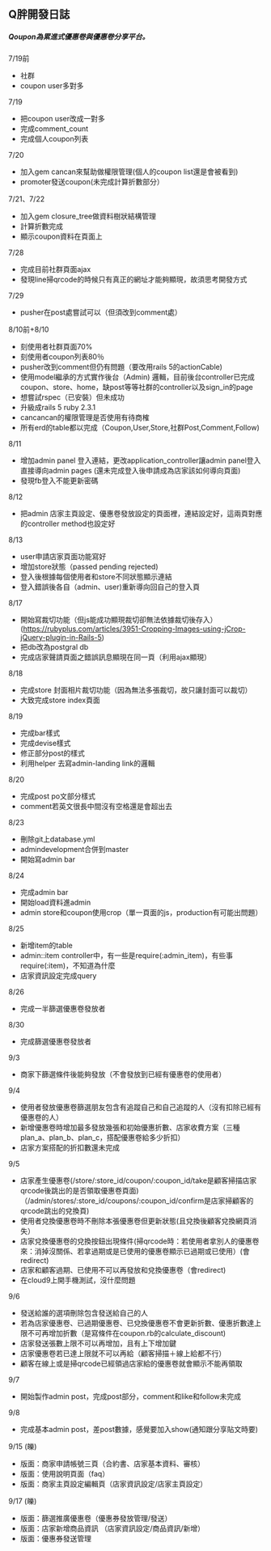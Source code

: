 ## Q胖開發日誌
##### Qoupon為累進式優惠卷與優惠卷分享平台。

7/19前
- 社群
- coupon user多對多

7/19
- 把coupon user改成一對多
- 完成comment_count
- 完成個人coupon列表

7/20
- 加入gem cancan來幫助做權限管理(個人的coupon list還是會被看到)
- promoter發送coupon(未完成計算折數部分）

7/21、7/22
- 加入gem closure_tree做資料樹狀結構管理
- 計算折數完成
- 顯示coupon資料在頁面上

7/28 
- 完成目前社群頁面ajax
- 發現line掃qrcode的時候只有真正的網址才能夠顯現，故須思考開發方式

7/29
- pusher在post處嘗試可以（但須改到comment處）

8/10前+8/10
- 刻使用者社群頁面70% 
- 刻使用者coupon列表80％
- pusher改到comment但仍有問題（要改用rails 5的actionCable)
- 使用model繼承的方式實作後台（Admin)
	邏輯，目前後台controller已完成coupon、store、home，缺post等等社群的controller以及sign_in的page
- 想嘗試rspec（已安裝）但未成功
- 升級成rails 5 ruby 2.3.1
- cancancan的權限管理是否使用有待商榷
- 所有erd的table都以完成（Coupon,User,Store,社群Post,Comment,Follow)

8/11
- 增加admin panel 登入連結，更改application_controller讓admin panel登入直接導向admin pages (還未完成登入後申請成為店家該如何導向頁面)
- 發現fb登入不能更新密碼

8/12
- 把admin 店家主頁設定、優惠卷發放設定的頁面裡，連結設定好，這兩頁對應的controller method也設定好

8/13
- user申請店家頁面功能寫好
- 增加store狀態（passed pending rejected)
- 登入後根據每個使用者和store不同狀態顯示連結
- 登入錯誤後各自（admin、user)重新導向回自己的登入頁

8/17
- 開始寫裁切功能（但js能成功顯現裁切卻無法依據裁切後存入）(https://rubyplus.com/articles/3951-Cropping-Images-using-jCrop-jQuery-plugin-in-Rails-5)
- 把db改為postgral db
- 完成店家聲請頁面之錯誤訊息顯現在同一頁（利用ajax顯現）

8/18
- 完成store 封面相片裁切功能（因為無法多張裁切，故只讓封面可以裁切）
- 大致完成store index頁面

8/19
- 完成bar樣式
- 完成devise樣式
- 修正部分post的樣式
- 利用helper 去寫admin-landing link的邏輯

8/20
- 完成post po文部分樣式
- comment若英文很長中間沒有空格還是會超出去

8/23 
- 刪除git上database.yml
- admindevelopment合併到master
- 開始寫admin bar

8/24
- 完成admin bar
- 開始load資料進admin
- admin store和coupon使用crop（單一頁面的js，production有可能出問題）

8/25
- 新增item的table
- admin::item controller中，有一些是require(:admin_item)，有些事require(:item)，不知道為什麼
- 店家資訊設定完成query

8/26
- 完成一半篩選優惠卷發放者

8/30
- 完成篩選優惠卷發放者

9/3
- 商家下篩選條件後能夠發放（不會發放到已經有優惠卷的使用者）

9/4
- 使用者發放優惠卷篩選朋友包含有追蹤自己和自己追蹤的人（沒有扣除已經有優惠卷的人）
- 新增優惠卷時增加最多發放幾張和初始優惠折數、店家收費方案（三種plan_a、plan_b、plan_c，搭配優惠卷給多少折扣）
- 店家方案搭配的折扣數還未完成

9/5
- 店家產生優惠卷(/store/:store_id/coupon/:coupon_id/take是顧客掃描店家qrcode後跳出的是否領取優惠卷頁面)
（/admin/stores/:store_id/coupons/:coupon_id/confirm是店家掃顧客的qrcode跳出的兌換頁)
- 使用者兌換優惠卷時不刪除本張優惠卷但更新狀態(且兌換後顧客兌換網頁消失）
- 店家兌換優惠卷的兌換按鈕出現條件(掃qrcode時：若使用者拿別人的優惠卷來：消掉沒關係、若拿過期或是已使用的優惠卷顯示已過期或已使用）(會redirect)
- 店家和顧客過期、已使用不可以再發放和兌換優惠卷（會redirect)
- 在cloud9上開手機測試，沒什麼問題

9/6
- 發送給誰的選項刪除包含發送給自己的人
- 若為店家優惠卷、已過期優惠卷、已兌換優惠卷不會更新折數、優惠折數達上限不可再增加折數（是寫條件在coupon.rb的calculate_discount)
- 店家發送張數上限不可以再增加，且有上下增加鍵
- 店家優惠卷若已達上限就不可以再給（顧客掃描＋線上給都不行）
- 顧客在線上或是掃qrcode已經領過店家給的優惠卷就會顯示不能再領取

9/7
- 開始製作admin post，完成post部分，comment和like和follow未完成

9/8
- 完成基本admin post，差post數據，感覺要加入show(通知跟分享貼文時要)

9/15 (皪)
- 版面：商家申請帳號三頁（合約書、店家基本資料、審核）
- 版面：使用說明頁面（faq）
- 版面：商家主頁設定編輯頁（店家資訊設定/店家主頁設定）

9/17 (皪)
- 版面：篩選推廣優惠卷（優惠券發放管理/發送）
- 版面：店家新增商品資訊 （店家資訊設定/商品資訊/新增）
- 版面：優惠券發送管理